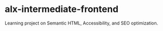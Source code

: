 # alx-intermediate-frontend
Learning project on Semantic HTML, Accessibility, and SEO optimization.
